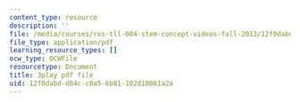 ```yaml
---
content_type: resource
description: ''
file: /media/courses/res-tll-004-stem-concept-videos-fall-2013/12f0dabdd84cc0a56b81102d10861a2a_8r_cJIHv3A0.pdf
file_type: application/pdf
learning_resource_types: []
ocw_type: OCWFile
resourcetype: Document
title: 3play pdf file
uid: 12f0dabd-d84c-c0a5-6b81-102d10861a2a
---
```

